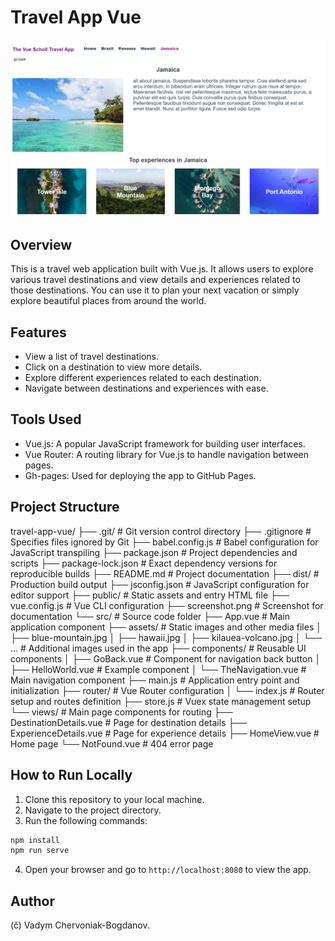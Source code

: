 # Travel App Vue

[![Travel App Vue Screenshot](https://github.com/1abcdesign/travel-app-vue/blob/main/screenshot.png)](https://1abcdesign.github.io/travel-app-vue/)

## Overview

This is a travel web application built with Vue.js. It allows users to explore various travel destinations and view details and experiences related to those destinations. You can use it to plan your next vacation or simply explore beautiful places from around the world.

## Features

- View a list of travel destinations.
- Click on a destination to view more details.
- Explore different experiences related to each destination.
- Navigate between destinations and experiences with ease.

## Tools Used

- Vue.js: A popular JavaScript framework for building user interfaces.
- Vue Router: A routing library for Vue.js to handle navigation between pages.
- Gh-pages: Used for deploying the app to GitHub Pages.

## Project Structure

travel-app-vue/
├── .git/                     # Git version control directory
├── .gitignore                # Specifies files ignored by Git
├── babel.config.js           # Babel configuration for JavaScript transpiling
├── package.json              # Project dependencies and scripts
├── package-lock.json         # Exact dependency versions for reproducible builds
├── README.md                 # Project documentation
├── dist/                     # Production build output
├── jsconfig.json             # JavaScript configuration for editor support
├── public/                   # Static assets and entry HTML file
├── vue.config.js             # Vue CLI configuration
├── screenshot.png            # Screenshot for documentation
└── src/                      # Source code folder
    ├── App.vue               # Main application component
    ├── assets/               # Static images and other media files
    │   ├── blue-mountain.jpg
    │   ├── hawaii.jpg
    │   ├── kilauea-volcano.jpg
    │   └── ...               # Additional images used in the app
    ├── components/           # Reusable UI components
    │   ├── GoBack.vue        # Component for navigation back button
    │   ├── HelloWorld.vue    # Example component
    │   └── TheNavigation.vue # Main navigation component
    ├── main.js               # Application entry point and initialization
    ├── router/               # Vue Router configuration
    │   └── index.js          # Router setup and routes definition
    ├── store.js              # Vuex state management setup
    └── views/                # Main page components for routing
        ├── DestinationDetails.vue  # Page for destination details
        ├── ExperienceDetails.vue   # Page for experience details
        ├── HomeView.vue            # Home page
        └── NotFound.vue            # 404 error page

## How to Run Locally

1. Clone this repository to your local machine.
2. Navigate to the project directory.
3. Run the following commands:

```bash
npm install
npm run serve
```


4. Open your browser and go to `http://localhost:8080` to view the app.

## Author

(&ccaron;) Vadym Chervoniak-Bogdanov.